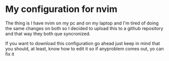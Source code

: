 # My configuration for nvim
The thing is I have nvim on my pc and on my laptop and I'm tired of doing the same changes on both
so I decided to upload this to a github repository and that way they both que syncronized.

If you want to download this configuration go ahead just keep in mind that you should, at least,
know how to edit it so if anyproblem comes out, yo can fix it
